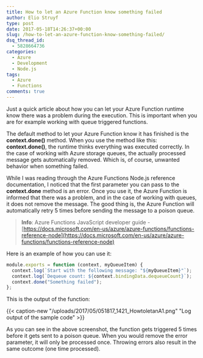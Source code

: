```yaml
---
title: How to let an Azure Function know something failed
author: Elio Struyf
type: post
date: 2017-05-18T14:26:37+00:00
slug: /how-to-let-an-azure-function-know-something-failed/
dsq_thread_id:
  - 5828664736
categories:
  - Azure
  - Development
  - Node.js
tags:
  - Azure
  - Functions
comments: true
---
```


Just a quick article about how you can let your Azure Function runtime know there was a problem during the execution. This is important when you are for example working with queue triggered functions.

The default method to let your Azure Function know it has finished is the **context.done()** method. When you use the method like this: **context.done()**, the runtime thinks everything was executed correctly. In the case of working with Azure storage queues, the actually processed message gets automatically removed. Which is, of course, unwanted behavior when something failed.

While I was reading through the Azure Functions Node.js reference documentation, I noticed that the first parameter you can pass to the **context.done** method is an error. Once you use it, the Azure Function is informed that there was a problem, and in the case of working with queues, it does not remove the message. The good thing is, the Azure Function will automatically retry 5 times before sending the message to a poison queue.

> **Info**: Azure Functions JavaScript developer guide - [https://docs.microsoft.com/en-us/azure/azure-functions/functions-reference-node](https://docs.microsoft.com/en-us/azure/azure-functions/functions-reference-node)

Here is an example of how you can use it:

```javascript
module.exports = function (context, myQueueItem) {
  context.log(`Start with the following message: "${myQueueItem}"`);
  context.log(`Dequeue count: ${context.bindingData.dequeueCount}`);
  context.done("Something failed");
};
```

This is the output of the function:

{{< caption-new "/uploads/2017/05/051817_1421_HowtoletanA1.png" "Log output of the sample code" >}}

As you can see in the above screenshot, the function gets triggered 5 times before it gets sent to a poison queue. When you would remove the error parameter, it will only be processed once. Throwing errors also result in the same outcome (one time processed).